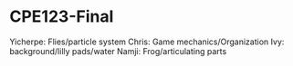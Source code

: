 # CPE123-Final
Yicherpe: Flies/particle system
Chris: Game mechanics/Organization
Ivy: background/lilly pads/water
Namji: Frog/articulating parts
